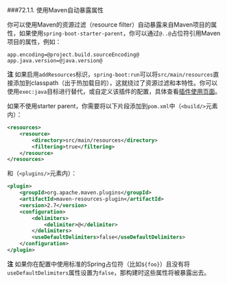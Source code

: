###72.1.1. 使用Maven自动暴露属性

你可以使用Maven的资源过滤（resource filter）自动暴露来自Maven项目的属性，如果使用`spring-boot-starter-parent`，你可以通过`@..@`占位符引用Maven项目的属性，例如：
```properties
app.encoding=@project.build.sourceEncoding@
app.java.version=@java.version@
```
**注** 如果启用`addResources`标识，`spring-boot:run`可以将`src/main/resources`直接添加到classpath（出于热加载目的），这就绕过了资源过滤和本特性。你可以使用`exec:java`目标进行替代，或自定义该插件的配置，具体查看[插件使用页面](https://docs.spring.io/spring-boot/docs/2.0.0.M5/maven-plugin//usage.html)。

如果不使用starter parent，你需要将以下片段添加到`pom.xml`中（`<build/>`元素内）：
```xml
<resources>
    <resource>
        <directory>src/main/resources</directory>
        <filtering>true</filtering>
    </resource>
</resources>
```
和（`<plugins/>`元素内）：
```xml
<plugin>
    <groupId>org.apache.maven.plugins</groupId>
    <artifactId>maven-resources-plugin</artifactId>
    <version>2.7</version>
    <configuration>
        <delimiters>
            <delimiter>@</delimiter>
        </delimiters>
        <useDefaultDelimiters>false</useDefaultDelimiters>
    </configuration>
</plugin>
```

**注** 如果你在配置中使用标准的Spring占位符（比如`${foo}`）且没有将`useDefaultDelimiters`属性设置为`false`，那构建时这些属性将被暴露出去。
